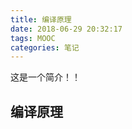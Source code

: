 ```yaml
---
title: 编译原理
date: 2018-06-29 20:32:17
tags: MOOC
categories: 笔记 
---
```


这是一个简介！！

<!-- more -->

## 编译原理
